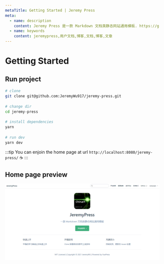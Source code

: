 ```yaml
---
metaTitle: Getting Started | Jeremy Press
meta:
  - name: description
    content: Jeremy Press 是一款 Markdown 文档类静态网站通用模板. https://github.com/JeremyWu917/jeremy-press
  - name: keywords
    content: jeremypress,用户文档,博客,文档,博客,文章
---
```


# Getting Started

## Run project

```bash
# clone
git clone git@github.com:JeremyWu917/jeremy-press.git

# change dir
cd jeremy-press

# install dependencies
yarn

# run dev
yarn dev
```

:::tip
You can enjoin the home page at url `http://localhost:8080/jeremy-press/` :coffee:
:::

## Home page preview

![image-20211221084953975](https://raw.githubusercontent.com/jeremywu917/jeremywuassets/main/src/blog/image-20211221084953975.png)


